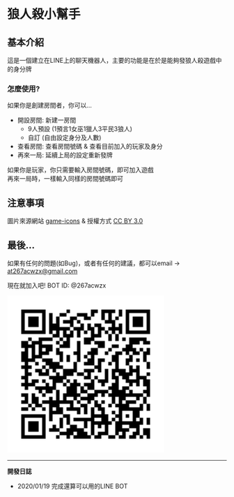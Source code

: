 # 狼人殺小幫手
## 基本介紹
這是一個建立在LINE上的聊天機器人，主要的功能是在於是能夠發狼人殺遊戲中的身分牌
### 怎麼使用?
如果你是創建房間者，你可以...

- 開設房間: 新建一房間
  - 9人預設 (1預言1女巫1獵人3平民3狼人)
  - 自訂 (自由設定身分及人數)
- 查看房間: 查看房間號碼 & 查看目前加入的玩家及身分
- 再來一局: 延續上局的設定重新發牌

如果你是玩家，你只需要輸入房間號碼，即可加入遊戲<br>
再來一局時，一樣輸入同樣的房間號碼即可


## 注意事項
圖片來源網站 [game-icons](https://game-icons.net/)
 & 授權方式 [CC BY 3.0](https://creativecommons.org/licenses/by/3.0/)
## 最後...
如果有任何的問題(如Bug)，或者有任何的建議，都可以email -> at267acwzx@gmail.com

現在就加入吧! BOT ID: @267acwzx

![](img/QR.png)

---
**開發日誌**
- 2020/01/19 完成還算可以用的LINE BOT
